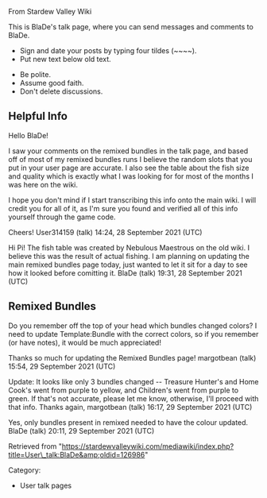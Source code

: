 From Stardew Valley Wiki

This is BlaDe's talk page, where you can send messages and comments to BlaDe.

- Sign and date your posts by typing four tildes (~~~~).
- Put new text below old text.

<!--THE END-->

- Be polite.
- Assume good faith.
- Don't delete discussions.

## Helpful Info

Hello BlaDe!

I saw your comments on the remixed bundles in the talk page, and based off of most of my remixed bundles runs I believe the random slots that you put in your user page are accurate. I also see the table about the fish size and quality which is exactly what I was looking for for most of the months I was here on the wiki.

I hope you don't mind if I start transcribing this info onto the main wiki. I will credit you for all of it, as I'm sure you found and verified all of this info yourself through the game code.

Cheers! User314159 (talk) 14:24, 28 September 2021 (UTC)

Hi Pi! The fish table was created by Nebulous Maestrous on the old wiki. I believe this was the result of actual fishing. I am planning on updating the main remixed bundles page today, just wanted to let it sit for a day to see how it looked before comitting it. BlaDe (talk) 19:31, 28 September 2021 (UTC)

## Remixed Bundles

Do you remember off the top of your head which bundles changed colors? I need to update Template:Bundle with the correct colors, so if you remember (or have notes), it would be much appreciated!

Thanks so much for updating the Remixed Bundles page! margotbean (talk) 15:54, 29 September 2021 (UTC)

Update: It looks like only 3 bundles changed -- Treasure Hunter's and Home Cook's went from purple to yellow, and Children's went from purple to green. If that's not accurate, please let me know, otherwise, I'll proceed with that info. Thanks again, margotbean (talk) 16:17, 29 September 2021 (UTC)

Yes, only bundles present in remixed needed to have the colour updated. BlaDe (talk) 20:11, 29 September 2021 (UTC)

Retrieved from "https://stardewvalleywiki.com/mediawiki/index.php?title=User\_talk:BlaDe&amp;oldid=126986"

Category:

- User talk pages